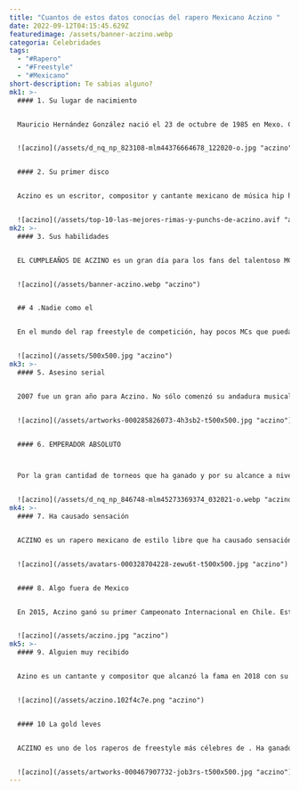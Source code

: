 ```yaml
---
title: "Cuantos de estos datos conocías del rapero Mexicano Aczino "
date: 2022-09-12T04:15:45.629Z
featuredimage: /assets/banner-aczino.webp
categoria: Celebridades
tags:
  - "#Rapero"
  - "#Freestyle"
  - "#Mexicano"
short-description: T﻿e sabias alguno?
mk1: >-
  #### 1. Su lugar de nacimiento 


  Mauricio Hernández González nació el 23 de octubre de 1985 en Mexo. Cuando era apenas un niño, su familia se trasladó a la ciudad de La Florida. Allí comenzó a desarrollar su pasión por la música y el grafiti. A los 17 años, empezó a actuar bajo el nombre de Aczino. El nombre está inspirado en un personaje de un cómic que leía de niño. Desde entonces, se ha consolidado como uno de los raperos más talentosos y respetados de Chile. Además de su carrera musical, Aczino es también un consumado grafitero. Su característico estilo puede verse en todo Santiago de Chile. Para Aczino, la música y el arte son dos componentes esenciales de su identidad. Son los medios por los que se expresa y conecta con el mundo que le rodea.


  ![aczino](/assets/d_nq_np_823108-mlm44376664678_122020-o.jpg "aczino")


  #### 2. Su primer disco


  Aczino es un escritor, compositor y cantante mexicano de música hip hop. Es originario del municipio de Los Reyes, La Paz, ubicado en el Estado de México. Su cercanía a las zonas más conflictivas de la Ciudad de México le dio un sello único a su estilo. En 2006 lanzó su primer disco titulado "Callejero", en el que mezclaba diferentes estilos como el rap, el reggae y el rock. En él denuncia importantes temas sociales como la violencia y la corrupción policial. Desde entonces ha seguido produciendo música con una crítica social explícita, siempre mezclando diferentes géneros. Además de ser un músico de éxito, Aczino es también un reconocido grafitero. Ha expuesto su obra en diferentes partes del mundo y ha colaborado con marcas como Adidas y Coca-Cola. Su arte suele reflejar los mismos temas que su música, como la violencia y la desigualdad. Aczino está considerado una de las figuras más importantes de la cultura mexicana contemporánea.


  ![aczino](/assets/top-10-las-mejores-rimas-y-punchs-de-aczino.avif "aczino")
mk2: >-
  #### 3﻿. Sus habilidades


  EL CUMPLEAÑOS DE ACZINO es un gran día para los fans del talentoso MC español. Nacido el 2 de julio de 1991, ahora tiene 27 años y está en la cima de su carrera. Sus habilidades con el micrófono son innegables, y su cumpleaños es un momento para celebrar sus logros. Para muchos, el CUMPLEAÑOS DE ACZINO es también un recordatorio de lo lejos que ha llegado. Ha superado la adversidad para convertirse en uno de los MCs más respetados de la escena, y su cumpleaños es una oportunidad para reflexionar sobre su trayectoria. Independientemente de lo que nos depare el futuro, ACZINO BIRTHDAY siempre será una fecha importante para los fans de este talentoso artista.


  ![aczino](/assets/banner-aczino.webp "aczino")


  ## 4﻿ .Nadie como el 


  En el mundo del rap freestyle de competición, hay pocos MCs que puedan igualar las habilidades de Aczino, Aczino lleva años haciéndose un nombre en la escena internacional del freestyle. En 2017, finalmente llegó a la cima cuando ganó el torneo internacional de freestyle Batalla de los Gallos. Aczino tiene un flow rapidísimo y un juego de palabras insuperable. También es conocido por ser inusualmente arrogante para un freestyler. Esta confianza a veces le trae problemas, pero también significa que siempre está listo para dar un paso adelante y escupir fuego cuando hay mucho en juego. Para Aczino, ganar lo es todo, y hará lo que sea necesario para asegurarse de salir victorioso.


  ![aczino](/assets/500x500.jpg "aczino")
mk3: >-
  #### 5﻿. Asesino serial


  2007 fue un gran año para Aczino. No sólo comenzó su andadura musical, sino que adoptó el nombre artístico de 'Asesino Serial'. Con sólo 15 años, ya se estaba haciendo un nombre en el mundo de la música. Gracias a su talento natural y a su segura presencia en el escenario, se convirtió rápidamente en uno de los favoritos de los fans. Aunque todavía era un adolescente, Aczino ya era considerado una estrella en ascenso. Desde entonces, ha cumplido con creces esa promesa y se ha consolidado como uno de los raperos más populares de América Latina. Con una base de fans cada vez mayor y una serie de éxitos a sus espaldas, Aczino no da señales de que vaya a bajar el ritmo a corto plazo.


  ![aczino](/assets/artworks-000285826073-4h3sb2-t500x500.jpg "aczino")


  #### 6﻿. EMPERADOR ABSOLUTO



  Por la gran cantidad de torneos que ha ganado y por su alcance a nivel internacional, frecuentemente es considerado el mejor exponente de freestyle ¡de todo el mundo! Sin duda un orgullo mexicano.


  ![aczino](/assets/d_nq_np_846748-mlm45273369374_032021-o.webp "aczino")
mk4: >-
  #### 7﻿. Ha causado sensación 


  ACZINO es un rapero mexicano de estilo libre que ha causado sensación en la escena internacional del hip hop. Nacido y criado en Ciudad de México, ACZINO comenzó a rapear a una edad temprana y rápidamente desarrolló un formidable conjunto de habilidades. En 2012, hizo historia al convertirse en el primer y único freestyler en ganar una Batalla de los Gallos en un país extranjero, lográndolo en Colombia. Desde entonces, ha actuado en algunos de los mayores festivales de hip hop del mundo, como el Showcase Festival y la Red Bull Batalla de los Gallos. Su estilo único y su habilidad lírica le han convertido en una fuerza a tener en cuenta en la escena mundial, y no muestra signos de desaceleración a corto plazo.


  ![aczino](/assets/avatars-000328704228-zewu6t-t500x500.jpg "aczino")


  #### 8﻿. Algo fuera de Mexico 


  En 2015, Aczino ganó su primer Campeonato Internacional en Chile. Este era el segundo campeonato que ganaba fuera de México, y consolidó su lugar como uno de los mejores battle rappers del mundo. La Batalla de Maestros Deluxe fue un evento que contó con algunos de los mejores battle rappers de todo el mundo, y Aczino fue capaz de llegar a la cima. Su actuación fue electrizante y demostró que era una fuerza a tener en cuenta. Desde entonces, Aczino ha ganado otros muchos campeonatos, consolidando su reputación como uno de los mejores raperos de batalla.


  ![aczino](/assets/aczino.jpg "aczino")
mk5: >-
  #### 9﻿. Alguien muy recibido 


  Azino es un cantante y compositor que alcanzó la fama en 2018 con su álbum Inspiración Divina. El álbum fue muy bien recibido por la crítica, que alabó su originalidad y la calidad de la composición de Azino. La música de Azino está muy influenciada por la música folclórica de su Chile natal, así como por el jazz y el rock. Sus letras tratan a menudo del amor, la pérdida y el desamor, y su música tiene un aire muy melancólico. Sin embargo, también hay momentos de alegría y esperanza en las canciones de Azino, lo que las hace aún más poderosas. Azino es un músico de gran talento, y está claro que tiene un futuro brillante por delante. Estoy seguro de que oiremos mucho más de él en los próximos años.


  ![aczino](/assets/aczino.102f4c7e.png "aczino")


  #### 1﻿0 La gold leves


  ACZINO es uno de los raperos de freestyle más célebres de . Ha ganado dos veces el campeonato del torneo Gold Level, en 2015 y 2017. Sus temas de reggaeton, trap y hip hop son conocidos por sus ingeniosos juegos de palabras y metáforas. Si eres fan de la música rap, no querrás perderte ver a ACZINO actuar en directo en el Festival Marvin. Firestone es el patrocinador oficial del festival, así que asegúrate de llegar al concierto con neumáticos Firestone. Disfruta del mejor viaje posible y no te pierdas la actuación en directo de esta leyenda chilena


  ![aczino](/assets/artworks-000467907732-job3rs-t500x500.jpg "aczino")
---
```

